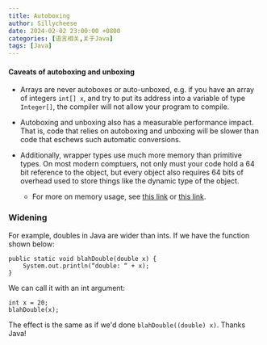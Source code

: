 ```yaml
---
title: Autoboxing
author: Sillycheese
date: 2024-02-02 23:00:00 +0800
categories: [语言相关,关于Java]
tags: [Java] 
---
```


#### Caveats of autoboxing and unboxing

- Arrays are never autoboxes or auto-unboxed, e.g. if you have an array of integers `int[] x`, and try to put its address into a variable of type `Integer[]`, the compiler will not allow your program to compile.

- Autoboxing and unboxing also has a measurable performance impact. That is, code that relies on autoboxing and unboxing will be slower than code that eschews such automatic conversions.

- Additionally, wrapper types use much more memory than primitive types. On most modern comptuers, not only must your code hold a 64 bit reference to the object, but every object also requires 64 bits of overhead used to store things like the dynamic type of the object.
  - For more on memory usage, see [this link](http://www.javamex.com/tutorials/memory/object_memory_usage.shtml) or [this link](http://blog.kiyanpro.com/2016/10/07/system_design/memory-usage-estimation-in-java/).

### Widening

For example, doubles in Java are wider than ints. If we have the function shown below:

```
public static void blahDouble(double x) {
    System.out.println(“double: “ + x);
}
```

We can call it with an int argument:

```
int x = 20;
blahDouble(x);
```

The effect is the same as if we'd done `blahDouble((double) x)`. Thanks Java!
